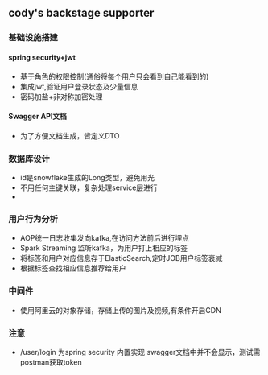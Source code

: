 ## cody's backstage supporter
### 基础设施搭建
#### spring security+jwt
+ 基于角色的权限控制(通俗将每个用户只会看到自己能看到的)
+ 集成jwt,验证用户登录状态及少量信息
+ 密码加盐+非对称加密处理
#### Swagger API文档
+ 为了方便文档生成，皆定义DTO
### 数据库设计
+ id是snowflake生成的Long类型，避免用光
+ 不用任何主键关联，复杂处理service层进行
+ 
### 用户行为分析
+ AOP统一日志收集发向kafka,在访问方法前后进行埋点
+ Spark Streaming 监听kafka，为用户打上相应的标签
+ 将标签和用户对应信息存于ElasticSearch,定时JOB用户标签衰减
+ 根据标签查找相应信息推荐给用户
### 中间件
+ 使用阿里云的对象存储，存储上传的图片及视频,有条件开启CDN
### 注意
+ /user/login 为spring security 内置实现
swagger文档中并不会显示，测试需postman获取token


